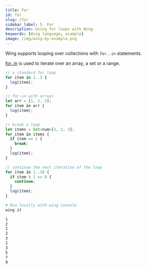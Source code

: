 ```yaml
---
title: For
id: for
slug: /for
sidebar_label: 5. For
description: Using for loops with Wing
keywords: [Wing language, example]
image: /img/wing-by-example.png
---
```


Wing supports looping over collections with `for..in` statements.

[for..in](/docs/api/language-reference#26-for) is used to iterate over an array, a set or a range.

```js playground title="main.w"
// a standard for loop
for item in 1..3 {
  log(item);
}

// for-in with arrays
let arr = [1, 2, 3];
for item in arr {
  log(item);
}

// break a loop
let items = Set<num>[1, 2, 3];
for item in items {
  if item == 1 {
    break;
  }
  log(item);
}

// continue the next iteration of the loop
for item in 1..10 {
  if item % 2 == 0 {
    continue;
  }
  log(item);
}

```

```bash title="Wing console output"
# Run locally with wing console
wing it

1
2
1
2
3
1
3
5
7
9
```